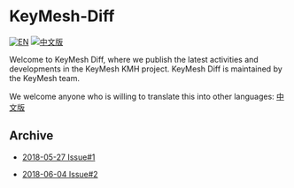 # KeyMesh-Diff

[![EN](https://img.shields.io/badge/English-最新%232-blue.svg)](README.md) [![中文版](https://img.shields.io/badge/中文版-最新%232-brightgreen.svg)](README-CN.md)

Welcome to KeyMesh Diff, where we publish the latest activities and developments in the KeyMesh KMH project. KeyMesh Diff is maintained by the KeyMesh team.

We welcome anyone who is willing to translate this into other languages: [中文版](README-CN.md)

## Archive

- [2018-05-27 Issue#1](./en/issue1.md)

- [2018-06-04 Issue#2](./en/issue2.md)


